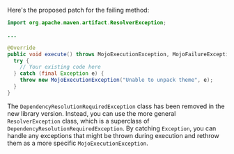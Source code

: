 Here's the proposed patch for the failing method:

```java
import org.apache.maven.artifact.ResolverException;

...

@Override
public void execute() throws MojoExecutionException, MojoFailureException {
  try {
    // Your existing code here
  } catch (final Exception e) {
    throw new MojoExecutionException("Unable to unpack theme", e);
  }
}
```

The `DependencyResolutionRequiredException` class has been removed in the new library version. Instead, you can use the more general `ResolverException` class, which is a superclass of `DependencyResolutionRequiredException`. By catching `Exception`, you can handle any exceptions that might be thrown during execution and rethrow them as a more specific `MojoExecutionException`.